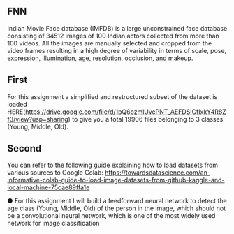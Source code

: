 ## FNN
Indian Movie Face database (IMFDB) is a large unconstrained face database consisting of 34512 images of 100 Indian actors collected from more than 100 videos. All the images are manually selected and cropped from the video frames resulting in a high degree of variability in terms of scale, pose, expression, illumination, age, resolution, occlusion, and makeup.
## First
For this assignment a simplified and restructured subset of the dataset is loaded HERE(https://drive.google.com/file/d/1pQ6ozmlUvcPNT_AEFDSICfIxkY4R8Zf3/view?usp=sharing) to give you a total 19906 files belonging to 3 classes (Young, Middle, Old).
## Second
You can refer to the following guide explaining how to load datasets from various sources to Google Colab: https://towardsdatascience.com/an-informative-colab-guide-to-load-image-datasets-from-github-kaggle-and-local-machine-75cae89ffa1e

● For this assignment I will build a feedforward neural network to detect the age class (Young, Middle, Old) of the person in the image, which should not be a convolutional neural network, which is one of the most widely used network for image classification
